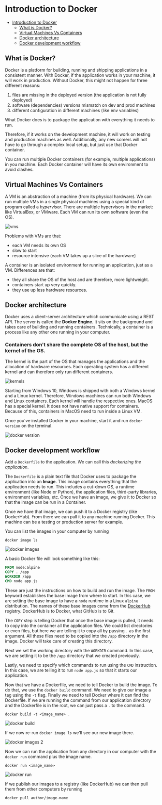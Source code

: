 # Introduction to Docker

- [Introduction to Docker](#introduction-to-docker)
  - [What is Docker?](#what-is-docker)
  - [Virtual Machines Vs Containers](#virtual-machines-vs-containers)
  - [Docker architecture](#docker-architecture)
  - [Docker development workflow](#docker-development-workflow)

## What is Docker?

Docker is a platform for building, running and shipping applications in a consistent manner. With Docker, if the application works in your machine, it will work in production. Without Docker, this might not happen for three different reasons:

1. files are missing in the deployed version (the application is not fully deployed)
2. software (dependencies) versions mismatch on dev and prod machines
3. different configuration in different machines (like env variables)

What Docker does is to package the application with everything it needs to run. 

Therefore, if it works on the development machine, it will work on testing and production machines as well. Additionally, any new comers will not have to go through a complex local setup, but just use that Docker container.

You can run multiple Docker containers (for example, multiple applications) in you machine. Each Docker container will have its own environment to avoid clashes.

## Virtual Machines Vs Containers

A VM is an abstraction of a machine (from its physical hardware). We can run multiple VMs in a single physical machines using a special kind of program called a *hypervisor*. There are multiple hypervisors in the market: like VirtualBox, or VMware. Each VM can run its own software (even the OS).

![vms](img/01_vms.png)

Problems with VMs are that:

- each VM needs its own OS
- slow to start
- resource intensive (each VM takes up a slice of the hardware)

A container is an isolated environment for running an application, just as a VM. Differences are that:

- they all share the OS of the host and are therefore, more lightweight.
- containers start up very quickly.
- they use up less hardware resources.

## Docker architecture

Docker uses a client-server architecture which communicate using a REST API. The server is called the **Docker Engine**. It sits on the background and takes care of building and running containers. Technically, a container is a process like any other one running in your computer.

### Containers don't share the complete OS of the host, but the kernel of the OS.
The kernel is the part of the OS that manages the applications and the allocation of hardware resources. Each operating system has a different kernel and can therefore only run different containers.

![kernels](img/02_kernels.png)

Starting from Windows 10, Windows is shipped with both a Windows kernel and a Linux kernel. Therefore, Windows machines can run both Windows and Linux containers. Each kernel will handle the respective ones. MacOS has a special kernel. It does not have native support for containers. Because of this, containers in MacOS need to run inside a Linux VM.

Once you've installed Docker in your machine, start it and run `docker version` on the terminal.

![docker version](img/03_docker_version.png)

## Docker development workflow

Add a `Dockerfile` to the application. We can call this *dockerizing the application*.

The `Dockerfile` is a plain text file that Docker uses to package the application into an **Image**. This image contains everything that the application needs to run. This includes a cut-down OS, a runtime environment (like Node or Python), the application files, third-party libraries, environment variables, etc. Once we have an image, we give it to Docker so that the image can be run in a Container.

Once we have that image, we can push it to a Docker registry (like DockerHub). From there we can pull it to any machine running Docker. This machine can be a testing or production server for example.

You can list the images in your computer by running

``` shell
docker image ls
```

![docker images](img/04_docker_images.png)

A basic Docker file will look something like this:

``` dockerfile
FROM node:alpine
COPY . /app
WORKDIR /app
CMD node app.js
```

These are just the instructions on how to build and run the image. The `FROM` keyword establishes the base image from where to start. In this case, we are setting the base image to have a `node` runtime in a Linux `alpine` distribution. The names of these base images come from the [DockerHub](https://hub.docker.com/) registry. DockerHub is to Docker, what GitHub is to Git.

The `COPY` step is telling Docker that once the base image is pulled, it needs to copy into the container all the application files. We could list directories or even files, but here we are telling it to copy all by passing `.` as the first argument. All these files need to be copied into the `/app` directory in the image. Docker will take care of creating this directory.

Next we set the working directory with the `WORKDIR` command. In this case, we are setting it to be the `/app` directory that we created previously.

Lastly, we need to specify which commands to run using the `CMD` instruction. In this case, we are telling it to run `node app.js` so that it starts our application.

Now that we have a Dockerfile, we need to tell Docker to build the image. To do that, we use the `docker build` command. We need to give our image a tag using the `-t` flag. Finally we need to tell Docker where it can find the Dockerfile. If we are running the command from our application directory and the Dockerfile is in the root, we can just pass a `.` to the command.

``` shell
docker build -t <image_name> .
```

![docker build](img/05_docker_build.png)

If we now re-run `docker image ls` we'll see our new image there.

![docker images 2](img/06_docker_images.png)

Now we can run the application from any directory in our computer with the `docker run` command plus the image name.

``` shell
docker run <image_name>
```

![docker run](img/07_docker_run.png)

If we publish our images to a registry (like DockerHub) we can then pull them from other computers by running

``` shell
docker pull author/image-name
```
